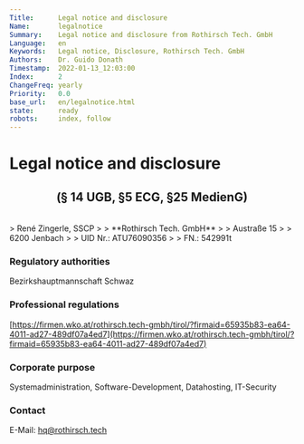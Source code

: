 ```yaml
---
Title:      Legal notice and disclosure
Name:       legalnotice
Summary:    Legal notice and disclosure from Rothirsch Tech. GmbH
Language:   en
Keywords:   Legal notice, Disclosure, Rothirsch Tech. GmbH
Authors:    Dr. Guido Donath
Timestamp:  2022-01-13_12:03:00
Index:      2
ChangeFreq: yearly
Priority:   0.0
base_url:   en/legalnotice.html
state:      ready
robots:     index, follow
---
```


# Legal notice and disclosure
<h2 style="text-align:center;">(§ 14 UGB, §5 ECG, §25 MedienG)</h2>

<br>
> René Zingerle, SSCP
>
> **Rothirsch Tech. GmbH**
>
> Austraße 15
>
> 6200 Jenbach
>
> UID Nr.: ATU76090356
>
> FN.: 542991t

<h3 style="text-align:left;">Regulatory authorities</h3>

Bezirkshauptmannschaft Schwaz

<h3 style="text-align:left;">Professional regulations</h3>

[https://firmen.wko.at/rothirsch.tech-gmbh/tirol/?firmaid=65935b83-ea64-4011-ad27-489df07a4ed7](https://firmen.wko.at/rothirsch.tech-gmbh/tirol/?firmaid=65935b83-ea64-4011-ad27-489df07a4ed7)

<h3 style="text-align:left;">Corporate purpose</h3>

Systemadministration, Software-Development, Datahosting, IT-Security

<h3 style="text-align:left;">Contact</h3>

E-Mail: hq@rothirsch.tech
